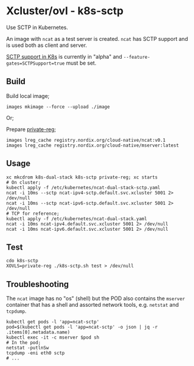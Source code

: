 # Xcluster/ovl - k8s-sctp

Use SCTP in Kubernetes.

An image with `ncat` as a test server is created. `ncat` has SCTP
support and is used both as client and server.

[SCTP support in
K8s](https://kubernetes.io/docs/concepts/services-networking/service/#sctp)
is currently in "alpha" and `--feature-gates=SCTPSupport=true` must be
set.

## Build

Build local image;
```
images mkimage --force --upload ./image
```

Or;

Prepare [private-reg](../private-reg);
```
images lreg_cache registry.nordix.org/cloud-native/ncat:v0.1
images lreg_cache registry.nordix.org/cloud-native/mserver:latest
```

## Usage

```
xc mkcdrom k8s-dual-stack k8s-sctp private-reg; xc starts
# On cluster;
kubectl apply -f /etc/kubernetes/ncat-dual-stack-sctp.yaml
ncat -i 10ms --sctp ncat-ipv4-sctp.default.svc.xcluster 5001 2> /dev/null
ncat -i 10ms --sctp ncat-ipv6-sctp.default.svc.xcluster 5001 2> /dev/null
# TCP for reference;
kubectl apply -f /etc/kubernetes/ncat-dual-stack.yaml
ncat -i 10ms ncat-ipv4.default.svc.xcluster 5001 2> /dev/null
ncat -i 10ms ncat-ipv6.default.svc.xcluster 5001 2> /dev/null
```

## Test

```
cdo k8s-sctp
XOVLS=private-reg ./k8s-sctp.sh test > /dev/null
```

## Troubleshooting

The `ncat` image has no "os" (shell) but the POD also contains the
`mserver` container that has a shell and assorted network tools,
e.g. `netstat` and `tcpdump`.

```
kubectl get pods -l 'app=ncat-sctp'
pod=$(kubectl get pods -l 'app=ncat-sctp' -o json | jq -r .items[0].metadata.name)
kubectl exec -it -c mserver $pod sh
# In the pod;
netstat -putlnSw
tcpdump -eni eth0 sctp
# ...
```
